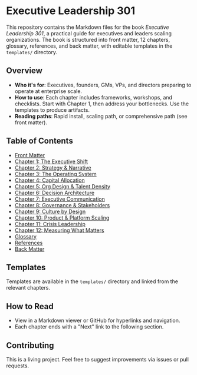 # Executive Leadership 301

This repository contains the Markdown files for the book *Executive Leadership 301*, a practical guide for executives and leaders scaling organizations. The book is structured into front matter, 12 chapters, glossary, references, and back matter, with editable templates in the `templates/` directory.

## Overview
- **Who it's for**: Executives, founders, GMs, VPs, and directors preparing to operate at enterprise scale.
- **How to use**: Each chapter includes frameworks, workshops, and checklists. Start with Chapter 1, then address your bottlenecks. Use the templates to produce artifacts.
- **Reading paths**: Rapid install, scaling path, or comprehensive path (see front matter).

## Table of Contents
- [Front Matter](executive_leadership_301_front_matter.md)
- [Chapter 1: The Executive Shift](executive_leadership_301_chapter_01.md)
- [Chapter 2: Strategy & Narrative](executive_leadership_301_chapter_02.md)
- [Chapter 3: The Operating System](executive_leadership_301_chapter_03.md)
- [Chapter 4: Capital Allocation](executive_leadership_301_chapter_04.md)
- [Chapter 5: Org Design & Talent Density](executive_leadership_301_chapter_05.md)
- [Chapter 6: Decision Architecture](executive_leadership_301_chapter_06.md)
- [Chapter 7: Executive Communication](executive_leadership_301_chapter_07.md)
- [Chapter 8: Governance & Stakeholders](executive_leadership_301_chapter_08.md)
- [Chapter 9: Culture by Design](executive_leadership_301_chapter_09.md)
- [Chapter 10: Product & Platform Scaling](executive_leadership_301_chapter_10.md)
- [Chapter 11: Crisis Leadership](executive_leadership_301_chapter_11.md)
- [Chapter 12: Measuring What Matters](executive_leadership_301_chapter_12.md)
- [Glossary](executive_leadership_301_glossary.md)
- [References](executive_leadership_301_references.md)
- [Back Matter](executive_leadership_301_back_matter.md)

## Templates
Templates are available in the `templates/` directory and linked from the relevant chapters.

## How to Read
- View in a Markdown viewer or GitHub for hyperlinks and navigation.
- Each chapter ends with a "Next" link to the following section.

## Contributing
This is a living project. Feel free to suggest improvements via issues or pull requests.
